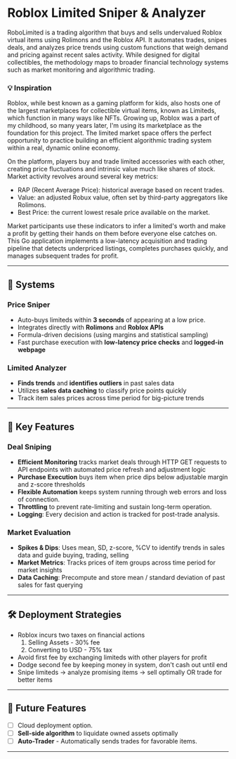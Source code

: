 # Roblox Limited Sniper & Analyzer

RoboLimited is a trading algorithm that buys and sells undervalued Roblox virtual items using Rolimons and the Roblox API. It automates trades, snipes deals, and analyzes price trends using custom functions that weigh demand and pricing against recent sales activity. While designed for digital collectibles, the methodology maps to broader financial technology systems such as market monitoring and algorithmic trading.

### 💡 Inspiration ###
Roblox, while best known as a gaming platform for kids, also hosts one of the largest marketplaces for collectible virtual items, known as Limiteds, which function in many ways like NFTs. Growing up, Roblox was a part of my childhood, so many years later, I'm using its marketplace as the foundation for this project. The limited market space offers the perfect opportunity to practice building an efficient algorithmic trading system within a real, dynamic online economy.

On the platform, players buy and trade limited accessories with each other, creating price fluctuations and intrinsic value much like shares of stock. Market activity revolves around several key metrics:
- RAP (Recent Average Price): historical average based on recent trades.
- Value: an adjusted Robux value, often set by third-party aggregators like Rolimons.
- Best Price: the current lowest resale price available on the market.

Market participants use these indicators to infer a limited's worth and make a profit by getting their hands on them before everyone else catches on. This Go application implements a low-latency acquisition and trading pipeline that detects underpriced listings, completes purchases quickly, and manages subsequent trades for profit.

---

## 📌 Systems

### Price Sniper
- Auto-buys limiteds within **3 seconds** of appearing at a low price.  
- Integrates directly with **Rolimons** and **Roblox APIs**
- Formula-driven decisions (using margins and statistical sampling)
- Fast purchase execution with **low-latency price checks** and **logged-in webpage**

### Limited Analyzer
- **Finds trends** and **identifies outliers** in past sales data
- Utilizes **sales data caching** to classify price points quickly
- Track item sales prices across time period for big-picture trends




---

## 🚀 Key Features

### Deal Sniping  
- **Efficient Monitoring** tracks market deals through HTTP GET requests to API endpoints with automated price refresh and adjustment logic
- **Purchase Execution** buys item when price dips below adjustable margin and z-score thresholds
- **Flexible Automation** keeps system running through web errors and loss of connection.
- **Throttling** to prevent rate-limiting and sustain long-term operation.
- **Logging**: Every decision and action is tracked for post-trade analysis.

### Market Evaluation
- **Spikes & Dips**: Uses mean, SD, z-score, %CV to identify trends in sales data and guide buying, trading, selling
- **Market Metrics**: Tracks prices of item groups across time period for market insights  
- **Data Caching**: Precompute and store mean / standard deviation of past sales for fast querying

---

## 🛠️ Deployment Strategies

- Roblox incurs two taxes on financial actions
    1. Selling Assets - 30% fee
    2. Converting to USD - 75% tax
- Avoid first fee by exchanging limiteds with other players for profit
- Dodge second fee by keeping money in system, don't cash out until end
- Snipe limiteds → analyze promising items → sell optimally OR trade for better items 

---

## 🚧 Future Features  
- [ ] Cloud deployment option.
- [ ] **Sell-side algorithm** to liquidate owned assets optimally
- [ ] **Auto-Trader** - Automatically sends trades for favorable items.

---

#
